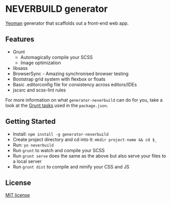# NEVERBUILD generator

[Yeoman](http://yeoman.io) generator that scaffolds out a front-end web app.

## Features

* Grunt
    - Automagically compile your SCSS
    - Image optimization
* libsass
* BrowserSync - Amazing synchronised browser testing
* Bootstrap grid system with flexbox or floats
* Basic .editorconfig file for consistency across editors/IDEs
* jscsrc and scss-lint rules

For more information on what `generator-neverbuild` can do for you, take a look at the [Grunt tasks](https://github.com/vslio/generator-neverbuild/blob/master/app/templates/_package.json) used in the `package.json`.


## Getting Started

- Install: `npm install -g generator-neverbuild`
- Create project directory and cd into it: `mkdir project-name && cd $_`
- Run: `yo neverbuild`
- Run `grunt` to watch and compile your SCSS
- Run `grunt serve` does the same as the above but also serve your files to a local server
- Run `grunt dist` to compile and minify your CSS and JS


## License

[MIT license](http://opensource.org/licenses/MIT)
